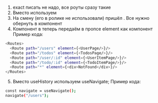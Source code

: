 1) exact писать не надо, все роуты сразу такие
2) Вместо <NavLink> используем <Link>
3) На смену <Switch> (его в ролике не использовали) пришёл <Routes>. Все <Route> нужно обернуть в компонент  <Routes>
4) Компонент в <Route> теперь передаём в пропсе element как компонент
Пример кода: 
            
 ```sh
<Routes>
   <Route path="/users" element={<UserPage/>}/>
   <Route path="/todos" element={<TodosPage/>}/>
   <Route path="/user/:id" element={<UserItemPage/>}/>
   <Route path="/todo/:id" element={<TodoItemPage/>}/>
   <Route path="*" element={<div>NotFound</div>}/>
</Routes>
```

5) Вместо useHistory используем useNavigate; 
Пример кода: 
```sh
const navigate = useNavigate();
navigate("/users");
```
            
